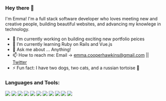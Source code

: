 ### Hey there 👋

I'm Emma! I'm a full stack software developer who loves meeting new and creative people, building beautiful websites, and advancing my knowlege in technology.

- 🔭 I’m currently working on building exciting new portfolio peices
- 🌱 I’m currently learning Ruby on Rails and Vue.js
- 💬 Ask me about ... Anything!
- 📫 How to reach me: Email -> emma.cooperhawkins@gmail.com || [Twitter](https://twitter.com/Emma_Cooper124)   
- ⚡ Fun fact: I have two dogs, two cats, and a russian tortoise 🐢

### Languages and Tools:

<img src="https://img.icons8.com/nolan/50/visual-studio-code-2019.png"/> <img src="https://img.icons8.com/nolan/50/html.png"/> <img src="https://img.icons8.com/nolan/50/css-filetype.png"/> <img src="https://img.icons8.com/nolan/50/javascript.png"/> <img src="https://img.icons8.com/nolan/50/react-native.png"/> <img src="https://img.icons8.com/color/50/000000/nodejs.png"/> <img src="https://img.icons8.com/nolan/50/sql.png"/> <img src="https://img.icons8.com/color/50/000000/postgreesql.png"/> <img src="https://img.icons8.com/nolan/50/git.png"/> <img src="https://img.icons8.com/nolan/50/github.png"/> <img src="https://img.icons8.com/dusk/50/000000/command-line.png"/>


